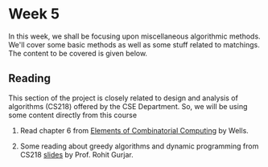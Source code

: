 # Week 5

In this week, we shall be focusing upon miscellaneous algorithmic methods. We'll cover some basic methods as well as some stuff related to matchings. The content to be covered is given below.

## Reading 

This section of the project is closely related to design and analysis of algorithms (CS218) offered by the CSE Department. So, we will be using some content directly from this course

1. Read chapter 6 from [Elements of Combinatorial Computing](../Reference_books/Elements_of_Combinatorial_Computing.pdf) by Wells.

2. Some reading about greedy algorithms and dynamic programming from CS218 [slides](https://www.cse.iitb.ac.in/~rgurjar/CS218_2023/slides/GreedyDPSlides.pdf) by Prof. Rohit Gurjar.

